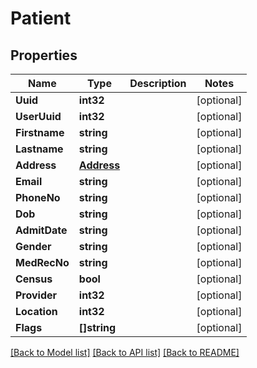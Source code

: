 # Patient

## Properties

Name | Type | Description | Notes
------------ | ------------- | ------------- | -------------
**Uuid** | **int32** |  | [optional] 
**UserUuid** | **int32** |  | [optional] 
**Firstname** | **string** |  | [optional] 
**Lastname** | **string** |  | [optional] 
**Address** | [**Address**](Address.md) |  | [optional] 
**Email** | **string** |  | [optional] 
**PhoneNo** | **string** |  | [optional] 
**Dob** | **string** |  | [optional] 
**AdmitDate** | **string** |  | [optional] 
**Gender** | **string** |  | [optional] 
**MedRecNo** | **string** |  | [optional] 
**Census** | **bool** |  | [optional] 
**Provider** | **int32** |  | [optional] 
**Location** | **int32** |  | [optional] 
**Flags** | **[]string** |  | [optional] 

[[Back to Model list]](../README.md#documentation-for-models) [[Back to API list]](../README.md#documentation-for-api-endpoints) [[Back to README]](../README.md)


